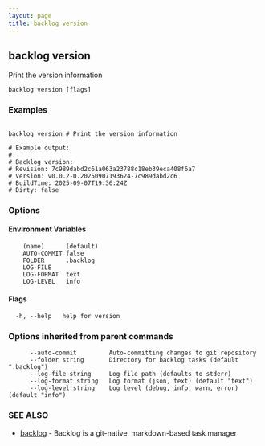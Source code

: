 ```yaml
---
layout: page
title: backlog version
---
```


## backlog version

Print the version information

```
backlog version [flags]
```

### Examples

```

backlog version # Print the version information

# Example output:
#
# Backlog version:
# Revision: 7c989dabd2c61a063a23788c18eb39eca408f6a7
# Version: v0.0.2-0.20250907193624-7c989dabd2c6
# BuildTime: 2025-09-07T19:36:24Z
# Dirty: false

```


### Options

#### Environment Variables

```
	(name)		(default)
	AUTO-COMMIT	false
	FOLDER		.backlog
	LOG-FILE	
	LOG-FORMAT	text
	LOG-LEVEL	info
```

#### Flags


```
  -h, --help   help for version
```

### Options inherited from parent commands

```
      --auto-commit         Auto-committing changes to git repository
      --folder string       Directory for backlog tasks (default ".backlog")
      --log-file string     Log file path (defaults to stderr)
      --log-format string   Log format (json, text) (default "text")
      --log-level string    Log level (debug, info, warn, error) (default "info")
```

### SEE ALSO

* [backlog](backlog.md)	 - Backlog is a git-native, markdown-based task manager

